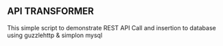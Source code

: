 ## API TRANSFORMER ##

This simple script to demonstrate REST API Call and insertion to database using guzzlehttp & simplon mysql
